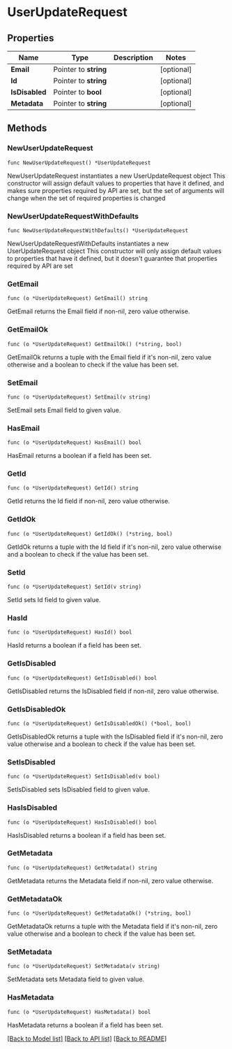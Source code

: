 # UserUpdateRequest

## Properties

Name | Type | Description | Notes
------------ | ------------- | ------------- | -------------
**Email** | Pointer to **string** |  | [optional] 
**Id** | Pointer to **string** |  | [optional] 
**IsDisabled** | Pointer to **bool** |  | [optional] 
**Metadata** | Pointer to **string** |  | [optional] 

## Methods

### NewUserUpdateRequest

`func NewUserUpdateRequest() *UserUpdateRequest`

NewUserUpdateRequest instantiates a new UserUpdateRequest object
This constructor will assign default values to properties that have it defined,
and makes sure properties required by API are set, but the set of arguments
will change when the set of required properties is changed

### NewUserUpdateRequestWithDefaults

`func NewUserUpdateRequestWithDefaults() *UserUpdateRequest`

NewUserUpdateRequestWithDefaults instantiates a new UserUpdateRequest object
This constructor will only assign default values to properties that have it defined,
but it doesn't guarantee that properties required by API are set

### GetEmail

`func (o *UserUpdateRequest) GetEmail() string`

GetEmail returns the Email field if non-nil, zero value otherwise.

### GetEmailOk

`func (o *UserUpdateRequest) GetEmailOk() (*string, bool)`

GetEmailOk returns a tuple with the Email field if it's non-nil, zero value otherwise
and a boolean to check if the value has been set.

### SetEmail

`func (o *UserUpdateRequest) SetEmail(v string)`

SetEmail sets Email field to given value.

### HasEmail

`func (o *UserUpdateRequest) HasEmail() bool`

HasEmail returns a boolean if a field has been set.

### GetId

`func (o *UserUpdateRequest) GetId() string`

GetId returns the Id field if non-nil, zero value otherwise.

### GetIdOk

`func (o *UserUpdateRequest) GetIdOk() (*string, bool)`

GetIdOk returns a tuple with the Id field if it's non-nil, zero value otherwise
and a boolean to check if the value has been set.

### SetId

`func (o *UserUpdateRequest) SetId(v string)`

SetId sets Id field to given value.

### HasId

`func (o *UserUpdateRequest) HasId() bool`

HasId returns a boolean if a field has been set.

### GetIsDisabled

`func (o *UserUpdateRequest) GetIsDisabled() bool`

GetIsDisabled returns the IsDisabled field if non-nil, zero value otherwise.

### GetIsDisabledOk

`func (o *UserUpdateRequest) GetIsDisabledOk() (*bool, bool)`

GetIsDisabledOk returns a tuple with the IsDisabled field if it's non-nil, zero value otherwise
and a boolean to check if the value has been set.

### SetIsDisabled

`func (o *UserUpdateRequest) SetIsDisabled(v bool)`

SetIsDisabled sets IsDisabled field to given value.

### HasIsDisabled

`func (o *UserUpdateRequest) HasIsDisabled() bool`

HasIsDisabled returns a boolean if a field has been set.

### GetMetadata

`func (o *UserUpdateRequest) GetMetadata() string`

GetMetadata returns the Metadata field if non-nil, zero value otherwise.

### GetMetadataOk

`func (o *UserUpdateRequest) GetMetadataOk() (*string, bool)`

GetMetadataOk returns a tuple with the Metadata field if it's non-nil, zero value otherwise
and a boolean to check if the value has been set.

### SetMetadata

`func (o *UserUpdateRequest) SetMetadata(v string)`

SetMetadata sets Metadata field to given value.

### HasMetadata

`func (o *UserUpdateRequest) HasMetadata() bool`

HasMetadata returns a boolean if a field has been set.


[[Back to Model list]](../README.md#documentation-for-models) [[Back to API list]](../README.md#documentation-for-api-endpoints) [[Back to README]](../README.md)



